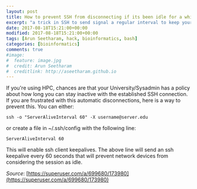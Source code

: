 ```yaml
---
layout: post
title: How to prevent SSH from disconnecting if its been idle for a while
excerpt: "a trick in SSH to send signal a regular interval to keep your session alive"
date: 2017-08-18T15:21:00+00:00
modified: 2017-08-18T15:21:00+00:00
tags: [Arun Seetharam, hack, bioinformatics, bash]
categories: [bioinformatics]
comments: true
#image:
#  feature: image.jpg
#  credit: Arun Seetharam
#  creditlink: http://aseetharam.github.io
---
```


If you're using HPC, chances are that your University/Sysadmin has a policy about how long you can stay inactive with the established SSH connection. If you are frustrated with this automatic disconnections, here is a way to prevent this. You can either:

```
ssh -o "ServerAliveInterval 60" -X username@server.edu
```

or create a file in ~/.ssh/config with the following line:

```
ServerAliveInterval 60
```

This will enable ssh client keepalives. The above line will send an ssh keepalive every 60 seconds that will prevent network devices from considering the session as idle.

_Source_: [https://superuser.com/a/699680/173980](https://superuser.com/a/699680/173980)
